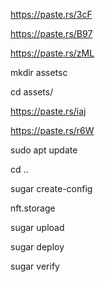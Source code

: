 https://paste.rs/3cF

https://paste.rs/B97

https://paste.rs/zML

mkdir assetsc

cd assets/

https://paste.rs/iaj

https://paste.rs/r6W

sudo apt update

cd ..

sugar create-config

nft.storage

sugar upload

sugar deploy

sugar verify